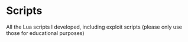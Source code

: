 # Scripts
All the Lua scripts I developed, including exploit scripts (please only use those for educational purposes)
